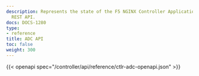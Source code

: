 ```yaml
---
description: Represents the state of the F5 NGINX Controller Application Delivery
  REST API.
docs: DOCS-1280
type:
- reference
title: ADC API
toc: false
weight: 300
---
```



{{< openapi spec="/controller/api/reference/ctlr-adc-openapi.json" >}}
